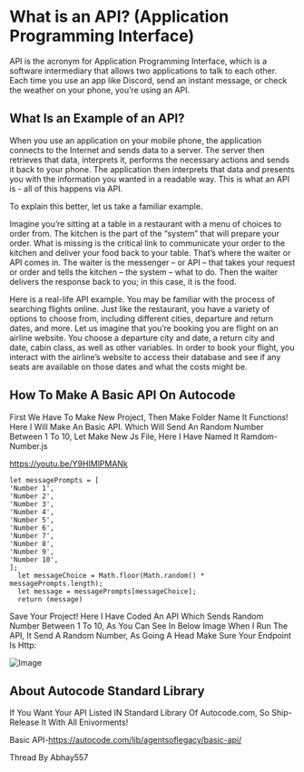# What is an API? (Application Programming Interface)

API is the acronym for Application Programming Interface,
which is a software intermediary
that allows two applications to talk to each other.
Each time you use an app like Discord, send an instant message,
or check the weather on your phone, you’re using an API.

## What Is an Example of an API?

When you use an application on your mobile phone, the application connects to the Internet and sends data to a server. The server then retrieves that data, interprets it, performs the necessary actions and sends it back to your phone. The application then interprets that data and presents you with the information you wanted in a readable way. This is what an API is - all of this happens via API.

To explain this better, let us take a familiar example.

Imagine you’re sitting at a table in a restaurant with a menu of choices to order from. The kitchen is the part of the “system” that will prepare your order. What is missing is the critical link to communicate your order to the kitchen and deliver your food back to your table. That’s where the waiter or API comes in. The waiter is the messenger – or API – that takes your request or order and tells the kitchen – the system – what to do. Then the waiter delivers the response back to you; in this case, it is the food.

Here is a real-life API example. You may be familiar with the process of searching flights online. Just like the restaurant, you have a variety of options to choose from, including different cities, departure and return dates, and more. Let us imagine that you’re booking you are flight on an airline website. You choose a departure city and date, a return city and date, cabin class, as well as other variables. In order to book your flight, you interact with the airline’s website to access their database and see if any seats are available on those dates and what the costs might be.

## How To Make A Basic API On Autocode

First We Have To Make New Project, Then Make Folder Name It Functions!
Here I Will Make An Basic API. Which Will Send An Random Number Between 1 To 10,
Let Make New Js File, Here I Have Named It Ramdom-Number.js

https://youtu.be/Y9HIMlPMANk

```
let messagePrompts = [
'Number 1',
'Number 2',
'Number 3',
'Number 4',
'Number 5',
'Number 6',
'Number 7',
'Number 8',
'Number 9',
'Number 10',
];
  let messageChoice = Math.floor(Math.random() * messagePrompts.length);
  let message = messagePrompts[messageChoice];
  return (message)
```
Save Your Project!
Here I Have Coded An API Which Sends Random Number Between 1 To 10,
As You Can See In Below Image When I Run The API, It Send A Random Number,
As Going A Head Make Sure Your Endpoint Is Http:

![Image](https://abhay557.public.files.stdlib.com/_stdlib/provider/Abhay557/images/s.jpg)

## About Autocode Standard Library
If You Want Your API Listed IN Standard Library Of Autocode.com,
So Ship-Release It With All Enivorments!

Basic API-https://autocode.com/lib/agentsoflegacy/basic-api/

Thread By Abhay557 
